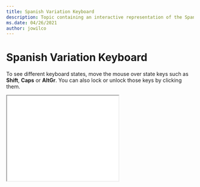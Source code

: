 ```yaml
--- 
title: Spanish Variation Keyboard 
description: Topic containing an interactive representation of the Spanish Variation Keyboard 
ms.date: 04/26/2021 
author: jowilco 
--- 
```

 
# Spanish Variation Keyboard 
 
To see different keyboard states, move the mouse over state keys such as **Shift**, **Caps** or **AltGr**. You can also lock or unlock those keys by clicking them. 
 
<iframe src="kbdes.html" height="230"></iframe> 
